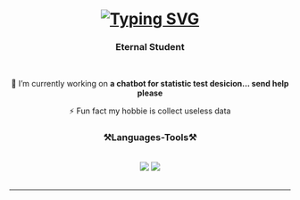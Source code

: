 <h1 align="center">
<a href="https://git.io/typing-svg"><img src="https://readme-typing-svg.herokuapp.com?font=Fira+Code&weight=700&pause=1000&color=2DAE5C&center=true&vCenter=true&random=false&width=435&lines=Hi%2C+I+am+Ale+👋!" alt="Typing SVG" /></a>
</h1>

<h3 align="center">Eternal Student</h3>

<br/>

<div align="center">
 
 🔭 I’m currently working on **a chatbot for statistic test desicion... send help please** 
 
⚡ Fun fact my hobbie is collect useless data

</div>

<h3 align="center">⚒️Languages-Tools⚒️</h3>
<br/>
<div align="center">
   <img src="https://skillicons.dev/icons?i=python,javascript,mysql"/> 
   <img src="https://skillicons.dev/icons?i=html,css,vscode,github,git"/>
    
</div>

<br/>
<hr/>

